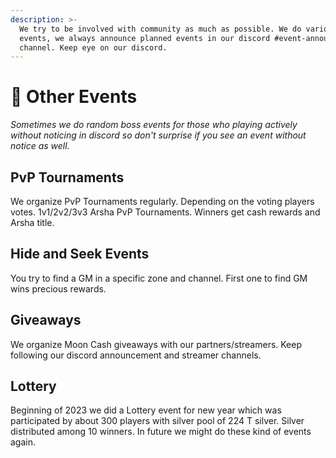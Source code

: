 ```yaml
---
description: >-
  We try to be involved with community as much as possible. We do various
  events, we always announce planned events in our discord #event-announcement
  channel. Keep eye on our discord.
---
```


# 🔮 Other Events

_Sometimes we do random boss events for those who playing actively without noticing in discord so don't surprise if you see an event without notice as well._

## PvP Tournaments

We organize PvP Tournaments regularly. Depending on the voting players votes. 1v1/2v2/3v3 Arsha PvP Tournaments. Winners get cash rewards and Arsha title.

## Hide and Seek Events

You try to find a GM in a specific zone and channel. First one to find GM wins precious rewards.

## Giveaways

We organize Moon Cash giveaways with our partners/streamers. Keep following our discord announcement and streamer channels.

## Lottery

Beginning of 2023 we did a Lottery event for new year which was participated by about 300 players with silver pool of 224 T silver. Silver distributed among 10 winners. In future we might do these kind of events again.

